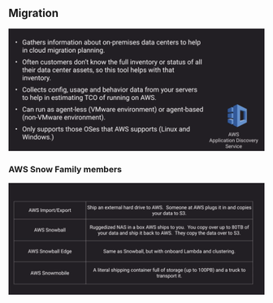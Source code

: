 ## Migration

![application-discovery](./AWS-APPLICATION-DISCOVERY-SERVICE.png)

### AWS Snow Family members

![snow-family-members](./aws-snow-family-members.png)